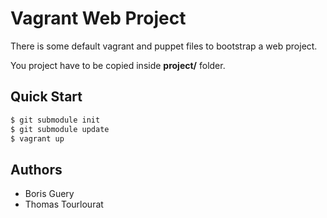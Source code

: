 # Vagrant Web Project

There is some default vagrant and puppet files to bootstrap a web project.

You project have to be copied inside **project/** folder. 

## Quick Start

```bash
$ git submodule init
$ git submodule update
$ vagrant up
```

## Authors

- Boris Guery
- Thomas Tourlourat

